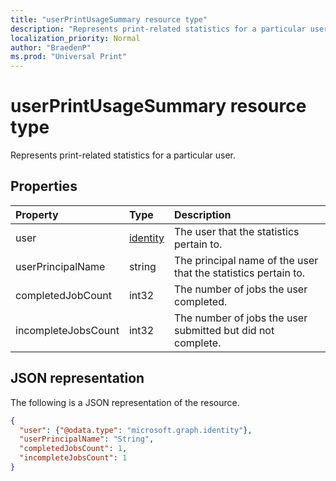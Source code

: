 ```yaml
---
title: "userPrintUsageSummary resource type"
description: "Represents print-related statistics for a particular user."
localization_priority: Normal
author: "BraedenP"
ms.prod: "Universal Print"
---
```


# userPrintUsageSummary resource type

Represents print-related statistics for a particular user.

## Properties
| Property     | Type        | Description |
|:-------------|:------------|:------------|
|user|[identity](identity.md)|The user that the statistics pertain to.|
|userPrincipalName|string|The principal name of the user that the statistics pertain to.|
|completedJobCount|int32|The number of jobs the user completed.|
|incompleteJobsCount|int32|The number of jobs the user submitted but did not complete.|

## JSON representation

The following is a JSON representation of the resource.

<!-- {
  "blockType": "resource",
  "optionalProperties": [

  ],
  "@odata.type": "microsoft.graph.userPrintUsageSummary"
}-->

```json
{
  "user": {"@odata.type": "microsoft.graph.identity"},
  "userPrincipalName": "String",
  "completedJobsCount": 1,
  "incompleteJobsCount": 1
}
```

<!-- uuid: 8fcb5dbc-d5aa-4681-8e31-b001d5168d79
2015-10-25 14:57:30 UTC -->
<!-- {
  "type": "#page.annotation",
  "description": "userPrintUsageSummary resource",
  "keywords": "",
  "section": "documentation",
  "tocPath": ""
}-->